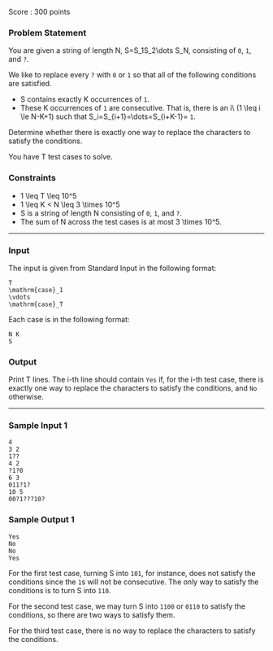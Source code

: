 Score : 300 points

### Problem Statement

You are given a string of length N, S=S\_1S\_2\dots S\_N, consisting of `0`, `1`, and `?`.

We like to replace every `?` with `0` or `1` so that all of the following conditions are satisfied.

* S contains exactly K occurrences of `1`.
* These K occurrences of `1` are consecutive. That is, there is an i\ (1 \leq i \le N-K+1) such that S\_i=S\_{i+1}=\dots=S\_{i+K-1}= `1`.

Determine whether there is exactly one way to replace the characters to satisfy the conditions.

You have T test cases to solve.

### Constraints

* 1 \leq T \leq 10^5
* 1 \leq K < N \leq 3 \times 10^5
* S is a string of length N consisting of `0`, `1`, and `?`.
* The sum of N across the test cases is at most 3 \times 10^5.

---

### Input

The input is given from Standard Input in the following format:

```
T
\mathrm{case}_1
\vdots
\mathrm{case}_T
```

Each case is in the following format:

```
N K
S
```

### Output

Print T lines. The i-th line should contain `Yes` if, for the i-th test case, there is exactly one way to replace the characters to satisfy the conditions, and `No` otherwise.

---

### Sample Input 1

```
4
3 2
1??
4 2
?1?0
6 3
011?1?
10 5
00?1???10?
```

### Sample Output 1

```
Yes
No
No
Yes
```

For the first test case, turning S into `101`, for instance, does not satisfy the conditions since the `1`s will not be consecutive. The only way to satisfy the conditions is to turn S into `110`.

For the second test case, we may turn S into `1100` or `0110` to satisfy the conditions, so there are two ways to satisfy them.

For the third test case, there is no way to replace the characters to satisfy the conditions.